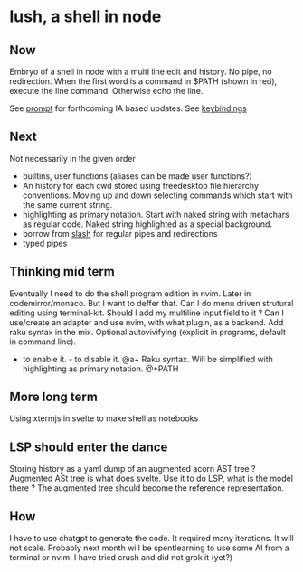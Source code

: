# lush, a shell in node

## Now

Embryo of a shell in node with a multi line edit and history. No pipe, no redirection.
When the first word is a command in $PATH (shown in red), execute the line command.
Otherwise echo the line.

See [prompt](./prompt.md) for forthcoming IA based updates.
See [keybindings](./keybindings.md)

## Next

Not necessarily in the given order

* builtins, user functions (aliases can be made user functions?)
* An history for each cwd stored using freedesktop file hierarchy conventions. Moving up and down
selecting commands which start with the same current string.
* highlighting as primary notation. Start with naked string with metachars as regular code. Naked string highlighted as
a special background.
* borrow from [slash](https://github.com/cronvel/slash) for regular pipes and redirections
* typed pipes

## Thinking mid term

Eventually I need to do the shell program edition in nvim. Later in codemirror/monaco.
But I want to deffer that. Can I do menu driven strutural editing using terminal-kit.
Should I add my multiline input field to it ?
Can I use/create an adapter and use nvim, with what plugin, as a backend.
Add raku syntax in the mix.
Optional autovivifying  (explicit in programs, default in command line).
* to enable it. - to disable it.    @a+<toto>
Raku syntax. Will be simplified with highlighting as primary notation.
@*PATH

## More long term

Using xtermjs in svelte to make shell as notebooks

## LSP should enter the dance

Storing history as a yaml dump of an augmented acorn AST tree ?
Augmented ASt tree is what does svelte.
Use it to do LSP,  what is the model there ?
The augmented tree should become the reference representation.

## How

I have to use chatgpt to generate the code. It required many iterations. It will not scale.
Probably next month will be spentlearning to use some AI from a terminal or nvim.
I have tried crush and did not grok it (yet?)
